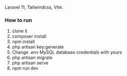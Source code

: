 Laravel 11, Tailwindcss, Vite.

### How to run
1. clone it
2. composer install
3. npm install
4. php artisan key:generate
5. Change .env MySQL database credentials with yours
6. php artisan migrate 
7. php artisan serve
8. npm run dev
